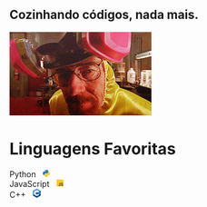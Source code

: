 ## Cozinhando códigos, nada mais.  
<div>
    <img class= "white" src = "./assets/White.gif">
<div> 
<div class = "l">
    <h1>Linguagens Favoritas</h1>
    Python <img class = "py" src= "./assets/py.svg"> 
    <br/>
    JavaScript <img class = "js" src = "./assets/js.svg">
    <br/>
    C++ <img class= "cplus" src="./assets/c++.png">
<div>

<style>
    .py{
        padding-left:8px;
        width:14px;
    }
    .js{
        padding-left:8px;
        width:14px;
    }
    .cplus{
        padding-left:8px;
        width:14px; 
    }
    .white{
        align-self: center;
        justify-content: center;
    }
</style>